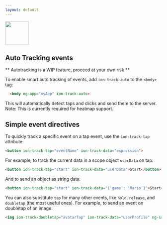 ```yaml
---
layout: default
---
```


<img src="/img/analytics-preview.png" style="width: 76px">

Auto Tracking events
---

** Autotracking is a WIP feature, proceed at your own risk **

To enable smart auto tracking of events, add `ion-track-auto` to the `<body>` tag:

```html
  <body ng-app="myApp" ion-track-auto>
```

This will automatically detect taps and clicks and send them to the server. Note: This is currently
required for heatmap support.

## Simple event directives

To quickly track a specific event on a tap event, use the `ion-track-tap` attribute:

```html
<button ion-track-tap="eventName" ion-track-data="expression">
```

For example, to track the current data in a scope object `userData` on tap:

```html
<button ion-track-tap="start" ion-track-data="userData">Start</button>
```

And to send an object as string data:

```html
<button ion-track-tap="start" ion-track-data="{'game': 'Mario'}">Start</button>
```

You can also substitute `tap` for many other events, like `hold`, `release`, and `doubletap` (the most useful ones). For example, to send an event on doubletap of an image:

```html
<img ion-track-doubletap="avatarTap" ion-track-data="userProfile" ng-src="{{userProfile.face}}">
```
